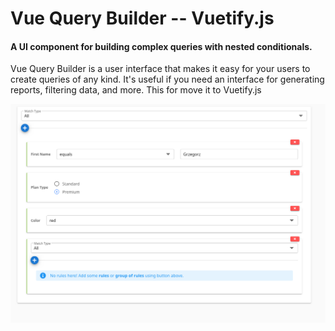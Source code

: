Vue Query Builder -- Vuetify.js
======


#### A UI component for building complex queries with nested conditionals.

Vue Query Builder is a user interface that makes it easy for your users to create queries of any kind. It's useful if you need an interface for generating reports, filtering data, and more.
This for move it to Vuetify.js


![Demo Screenshot](https://raw.githubusercontent.com/Ryzoo/vue-query-builder/dev/public/demo-screenshot.png "Demo screenshot")